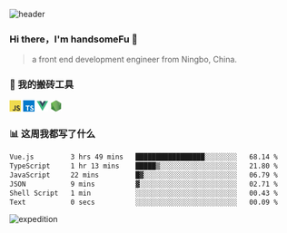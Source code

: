 ![header](https://raw.githubusercontent.com/fzq1998/fzq1998/master/header.png)

### Hi there，I'm handsomeFu 👋

> a front end development engineer from Ningbo, China.

### 🔧 我的搬砖工具
<code><img height="20" src="https://raw.githubusercontent.com/github/explore/80688e429a7d4ef2fca1e82350fe8e3517d3494d/topics/javascript/javascript.png" alt="javascript"></code>
<code><img height="20" src="https://raw.githubusercontent.com/github/explore/80688e429a7d4ef2fca1e82350fe8e3517d3494d/topics/typescript/typescript.png" alt="typescript"></code>
<code><img height="20" src="https://raw.githubusercontent.com/github/explore/80688e429a7d4ef2fca1e82350fe8e3517d3494d/topics/vue/vue.png" alt="vue"></code>
<code><img height="20" src="https://raw.githubusercontent.com/github/explore/80688e429a7d4ef2fca1e82350fe8e3517d3494d/topics/nodejs/nodejs.png" alt="nodejs"></code>



### 📊 这周我都写了什么
<!--START_SECTION:waka-->

```text
Vue.js         3 hrs 49 mins   █████████████████░░░░░░░░   68.14 %
TypeScript     1 hr 13 mins    █████▒░░░░░░░░░░░░░░░░░░░   21.80 %
JavaScript     22 mins         █▓░░░░░░░░░░░░░░░░░░░░░░░   06.79 %
JSON           9 mins          ▓░░░░░░░░░░░░░░░░░░░░░░░░   02.71 %
Shell Script   1 min           ░░░░░░░░░░░░░░░░░░░░░░░░░   00.43 %
Text           0 secs          ░░░░░░░░░░░░░░░░░░░░░░░░░   00.09 %
```

<!--END_SECTION:waka-->


![expedition](https://raw.githubusercontent.com/fzq1998/fzq1998/master/expedition.gif)

